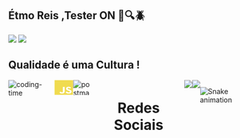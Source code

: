 ## Étmo Reis ,Tester ON :eyes::mag::beetle:

<div >
  <img height="180em" src="https://github-readme-stats.vercel.app/api?username=EtmoReis&show_icons=true&theme=great-gatsby&include_all_commits=true&count_private=true"/>
  <img height="180em" src="https://github-readme-stats.vercel.app/api/top-langs/?username=EtmoReis&layout=compact&langs_count=16&theme=great-gatsby"/>
</div>

## Qualidade é uma Cultura !
<div style="display: flex; justify-content: space-between;"> <br>
  <img align="left"height="150" alt="coding-time" src="code.gif">
  <img align="center" height="30" width="40" alt="js-icon"  src="https://raw.githubusercontent.com/devicons/devicon/master/icons/javascript/javascript-plain.svg">
  <img align="center" height="30" width="40" alt="postman" src=icons/postman/postman-plain-wordmark.svg
  <img align="center" height="30" width="40" alt="html-icon" src="SVG <logo/robot-framework.svg>">
  
<h1 align="center">Redes Sociais</h1>
    <a href = "https://www.linkedin.com/in/etmo-reis-bb46bb26a/">
    <img width="25" src="linkedin.svg">
  </a>

  <a href = "https://www.instagram.com/etocr7/">
    <img width="25" src="instagram.png">
  </a>

![Snake animation](https://github.com/LuigiGF/LuigiGF/blob/output/github-contribution-grid-snake.svg)
